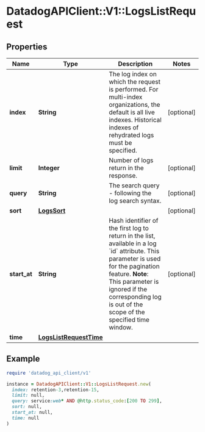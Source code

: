 # DatadogAPIClient::V1::LogsListRequest

## Properties

| Name | Type | Description | Notes |
| ---- | ---- | ----------- | ----- |
| **index** | **String** | The log index on which the request is performed. For multi-index organizations, the default is all live indexes. Historical indexes of rehydrated logs must be specified. | [optional] |
| **limit** | **Integer** | Number of logs return in the response. | [optional] |
| **query** | **String** | The search query - following the log search syntax. | [optional] |
| **sort** | [**LogsSort**](LogsSort.md) |  | [optional] |
| **start_at** | **String** | Hash identifier of the first log to return in the list, available in a log &#x60;id&#x60; attribute. This parameter is used for the pagination feature.  **Note**: This parameter is ignored if the corresponding log is out of the scope of the specified time window. | [optional] |
| **time** | [**LogsListRequestTime**](LogsListRequestTime.md) |  |  |

## Example

```ruby
require 'datadog_api_client/v1'

instance = DatadogAPIClient::V1::LogsListRequest.new(
  index: retention-3,retention-15,
  limit: null,
  query: service:web* AND @http.status_code:[200 TO 299],
  sort: null,
  start_at: null,
  time: null
)
```


